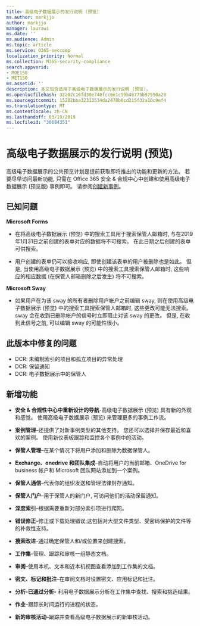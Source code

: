 ```yaml
---
title: 高级电子数据展示的发行说明 (预览)
ms.author: markjjo
author: markjjo
manager: laurawi
ms.date: ''
ms.audience: Admin
ms.topic: article
ms.service: O365-seccomp
localization_priority: Normal
ms.collection: M365-security-compliance
search.appverid:
- MOE150
- MET150
ms.assetid: ''
description: 本文包含适用于高级电子数据展示的发行说明 (预览)。
ms.openlocfilehash: 32a02c16fd30e740fcc6e1c99b46775b97590a28
ms.sourcegitcommit: 15202bba32313534da2478b0cd215f32a10c9ef4
ms.translationtype: MT
ms.contentlocale: zh-CN
ms.lasthandoff: 03/19/2019
ms.locfileid: "30684351"
---
```

# <a name="release-notes-for-advanced-ediscovery-preview"></a>高级电子数据展示的发行说明 (预览)

高级电子数据展示的公共预览计划是提前获取即将推出的功能和更新的方法。 若要尽早访问最新功能, 只需在 Office 365 安全 & 合规中心中创建和使用高级电子数据展示 (预览版) 事例即可。 请参阅[创建新事例](create-new-ediscovery-case.md)。

## <a name="known-issues"></a>已知问题

**Microsoft Forms**

- 在将高级电子数据展示 (预览) 中的搜索工具用于搜索保管人邮箱时, 与在2019年1月31日之前创建的表单对应的数据将不可搜索。 在此日期之后创建的表单可供搜索。

- 用户创建的表单仍可以接收响应, 即使创建该表单的用户被删除也是如此。 但是, 当使用高级电子数据展示 (预览) 中的搜索工具搜索保管人邮箱时, 这些响应的相应数据 (在保管人邮箱删除之后发生) 将不可搜索。
 
**Microsoft Sway**

- 如果用户在为该 sway 的所有者删除用户帐户之前编辑 sway, 则在使用高级电子数据展示 (预览) 中的搜索工具搜索保管人邮箱时, 这些更改可能无法搜索。 sway 会在收到已删除帐户的信号时立即阻止对该 sway 的更改。 但是, 在收到此信号之前, 可以编辑 sway 的可能性很小。

## <a name="issues-fixed-in-this-release"></a>此版本中修复的问题

- DCR: 未编制索引的项目和孤立项目的异常处理
- DCR: 保留通知
- DCR: 电子数据展示中的保管人

## <a name="whats-new"></a>新增功能

- **安全 & 合规性中心中重新设计的导航**-高级电子数据展示 (预览) 具有新的外观和感觉。 使用高级电子数据展示 (预览) 来管理更多的事例工作流。

- **案例管理**–还提供了对新事例类型的其他支持。 您还可以选择并保存最近和喜欢的案例。 使用新仪表板跟踪和监控各个事例中的活动。

- **保管人管理**–在某个情况下将用户添加和删除为数据保管人。

- **Exchange、onedrive 和团队集成**–自动将用户的当前邮箱、OneDrive for business 帐户和 Microsoft 团队网站添加到一个案例。 

- **保管人通信**–代表你的组织发送和管理法律封存通知。

- **保管人门户**–用于保管人的新门户, 可访问他们的活动保留通知。

- **深度索引**–根据需要重新对部分索引项进行爬网。

- **错误修正**–修正或下载处理错误;这包括对大型文件类型、受密码保护的文件等的补救性支持。 

- **搜索改进**-通过确定保管人和/或位置来创建搜索。

- **工作集**–管理、跟踪和审核一组静态文档。

- **审阅**–使用本机、文本和近本机视图查看添加到工作集的文档。

- **密文、标记和批注**–在审阅文档时设置密文、应用标记和批注。
  
- **分析-已通过分析-** 利用电子数据展示分析在工作集中查找、搜索和挑选结果。

- **作业**–跟踪长时间运行的进程的状态。

- **新的审核活动**–跟踪并查看高级电子数据展示的新审核活动。
